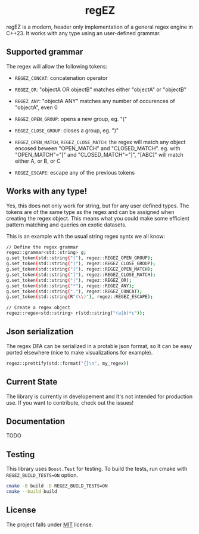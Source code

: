 <h1 align=center>regEZ</h1>

regEZ is a modern, header only implementation of a general regex engine in C++23. It works with any type using an user-defined grammar.

## Supported grammar

The regex will allow the following tokens:

- `REGEZ_CONCAT`: concatenation operator

- `REGEZ_OR`: "objectA OR objectB" matches either "objectA" or "objectB"

- `REGEZ_ANY`: "objectA ANY" matches any number of occurences of "objectA", even 0

- `REGEZ_OPEN_GROUP`: opens a new group, eg. "("

- `REGEZ_CLOSE_GROUP`: closes a group, eg. ")"
    
- `REGEZ_OPEN_MATCH`, `REGEZ_CLOSE_MATCH`: the regex will match any object encosed
beween "OPEN_MATCH" and "CLOSED_MATCH". eg. with "OPEN_MATCH"="[" and "CLOSED_MATCH"="]", 
"[ABC]" will match either A, or B, or C
    
- `REGEZ_ESCAPE`: escape any of the previous tokens

## Works with any type!

Yes, this does not only work for string, but for any user defined types. The tokens 
are of the same type as the regex and can be assigned when creating the regex object.
This means what you could make some efficient pattern matching and queries on
exotic datasets.

This is an example with the usual string regex syntx we all know:
```bash
// Define the regex grammar
regez::grammar<std::string> g;
g.set_token(std::string("("), regez::REGEZ_OPEN_GROUP);
g.set_token(std::string(")"), regez::REGEZ_CLOSE_GROUP);
g.set_token(std::string("["), regez::REGEZ_OPEN_MATCH);
g.set_token(std::string("]"), regez::REGEZ_CLOSE_MATCH);
g.set_token(std::string("|"), regez::REGEZ_OR);
g.set_token(std::string("*"), regez::REGEZ_ANY);
g.set_token(std::string("."), regez::REGEZ_CONCAT);
g.set_token(std::string(R"(\\)"), regez::REGEZ_ESCAPE);

// Create a regex object
regez::regex<std::string> r(std::string("(a|b)*c"));
```

## Json serialization

The regex DFA can be serialized in a protable json format, so It can be easy ported 
elsewhere (nice to make visualizations for example).

```bash
regez::prettify(std::format("{}\n", my_regex)) 
```

## Current State

The library is currently in developement and It's not intended for production use.
If you want to contribute, check out the issues!

## Documentation

TODO

## Testing

This library uses `Boost.Test` for testing. To build the tests, run cmake with 
`REGEZ_BUILD_TESTS=ON` option.
```bash
cmake -B build -D REGEZ_BUILD_TESTS=ON
cmake --build build
```

## License

The project falls under [MIT](./LICENSE) license.
